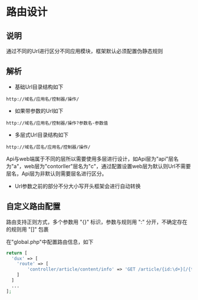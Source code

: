 # 路由设计

## 说明

通过不同的Url进行区分不同应用模块，框架默认必须配置伪静态规则

## 解析

- 基础Url目录结构如下

```
http://域名/应用名/控制器/操作/
```

- 如果带参数的Url如下

```
http://域名/应用名/控制器/操作?参数名-参数值
```

- 多层式Url目录结构如下

```
http://域名/层名/应用名/控制器/操作/
```

Api与web端属于不同的层所以需要使用多层进行设计，如Api层为"api"层名为"a"，web层为"contorller"层名为"c"，通过配置设置web层为默认则Url不需要层名，Api层为非默认则需要层名进行区分。

- Url参数之前的部分不分大小写开头框架会进行自动转换

## 自定义路由配置

路由支持正则方式，多个参数用 "{}" 标识，参数与规则用 ":" 分开，不确定存在的规则用 "[]" 包裹

在"global.php"中配置路由信息，如下

```php
return [
  'dux' => [
    'route' => [
        'controller/article/content/info' => 'GET /article/{id:\d+}[/{title}]',
    ]
  ]
  ...
];
```